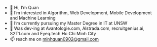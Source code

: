 - 👋 Hi, I’m Quan
- 👀 I’m interested in Algorithm, Web  Development, Mobile Development and Machine Learning
- 🌱 I’m currently pursuing my Master Degree in IT at UNSW
- 💞️ Was dev-ing at Avantologie.com, Alstrada.com, recruitgenius.ai, S2T1.com and Eyeq.tech Ho Chi Minh City
- 📫 reach me on minhquan0902@gmail.com

<!---
minhquan0902/minhquan0902 is a ✨ special ✨ repository because its `README.md` (this file) appears on your GitHub profile.
You can click the Preview link to take a look at your changes.
--->
